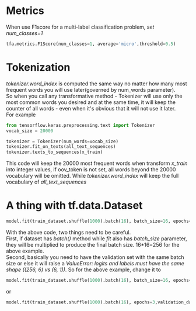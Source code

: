 # Metrics
When use F1score for a multi-label classification problem, *set num_classes=1*
```python
tfa.metrics.F1Score(num_classes=1, average='micro',threshold=0.5)
```
# Tokenization
*tokenizer.word_index* is computed the same way no matter how many most frequent words you will use later(governed by num_words parameter).     
So when you call any transformative method - Tokenizer will use only the most common words you desired and at the same time, it will keep the counter of all words - even when it's obvious that it will not use it later.    
For example
```python
from tensorflow.keras.preprocessing.text import Tokenizer
vocab_size = 20000

tokenizer = Tokenizer(num_words=vocab_size)
tokenizer.fit_on_texts(all_text_sequences)
tokenizer.texts_to_sequences(x_train)
```
This code will keep the 20000 most frequent words when transform *x_train* into integer values, if oov_token is not set, all words beyond the 20000 vocabulary will be omitted. While *tokenizer.word_index* will keep the full vocabulary of *all_text_sequences*

# A thing with tf.data.Dataset
```python
model.fit(train_dataset.shuffle(1000).batch(16), batch_size=16, epochs=3,validation_data=val_dataset.batch(16))
```
With the above code, two things need to be careful.     
First, if dataset has *batch()* method while *fit* also has *batch_size* parameter, they will be multiplied to produce the final batch size. 16*16=256 for the above example.     
Second, basically you need to have the validation set with the same batch size or else it will raise a *ValueError: logits and labels must have the same shape ((256, 6) vs (6, 1))*. So for the above example, change it to
```python
model.fit(train_dataset.shuffle(1000).batch(16), batch_size=16, epochs=3,validation_data=val_dataset.batch(256))
```
or
```python
model.fit(train_dataset.shuffle(1000).batch(16), epochs=3,validation_data=val_dataset.batch(16))
```

